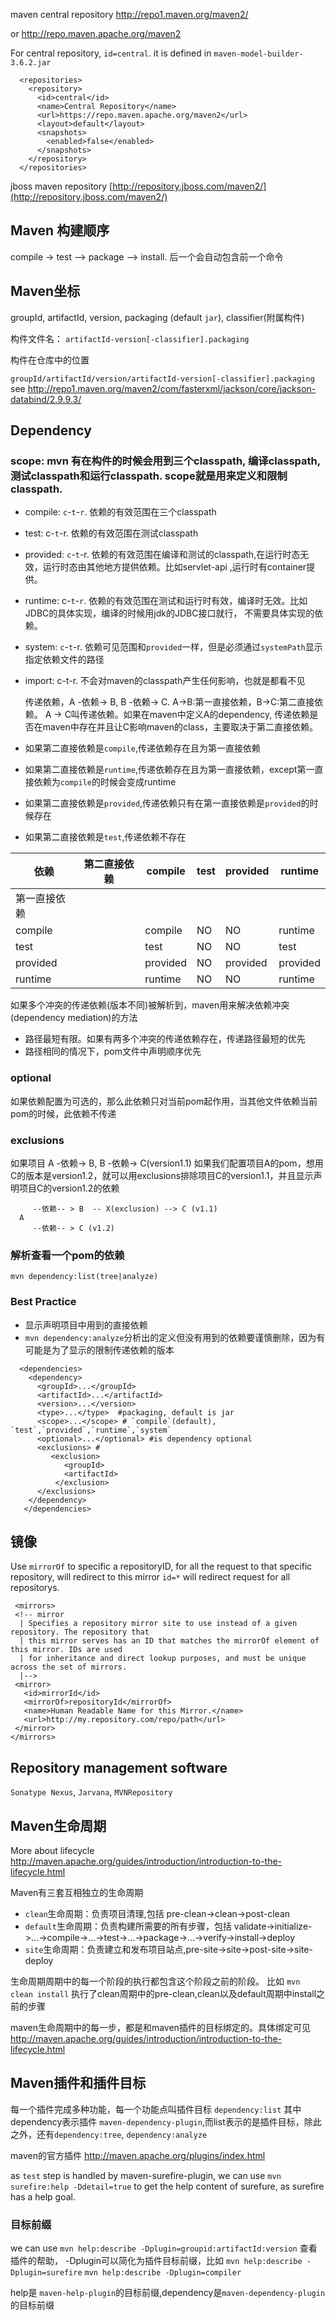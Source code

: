 
maven central repository http://repo1.maven.org/maven2/

or http://repo.maven.apache.org/maven2  

For central repository, `id=central`. it is defined in `maven-model-builder-3.6.2.jar`

```
  <repositories>
    <repository>
      <id>central</id>
      <name>Central Repository</name>
      <url>https://repo.maven.apache.org/maven2</url>
      <layout>default</layout>
      <snapshots>
        <enabled>false</enabled>
      </snapshots>
    </repository>
  </repositories>
  ```

jboss maven repository [http://repository.jboss.com/maven2/](http://repository.jboss.com/maven2/)

## Maven 构建顺序 

   compile -> test --> package --> install.
   后一个会自动包含前一个命令
   
   
## Maven坐标

   groupId, artifactId, version, packaging (default `jar`), classifier(附属构件)
   
   构件文件名： `artifactId-version[-classifier].packaging`  
   
   构件在仓库中的位置
   
   `groupId/artifactId/version/artifactId-version[-classifier].packaging`
   see http://repo1.maven.org/maven2/com/fasterxml/jackson/core/jackson-databind/2.9.9.3/
   
 ## Dependency
 
   ### scope: mvn 有在构件的时候会用到三个classpath, 编译classpath,测试classpath和运行classpath. scope就是用来定义和限制classpath.
   
   
   * compile: `c`-`t`-`r`.  依赖的有效范围在三个classpath
   * test:  c-`t`-r. 依赖的有效范围在测试classpath
   * provided:  `c`-`t`-r. 依赖的有效范围在编译和测试的classpath,在运行时态无效，运行时态由其他地方提供依赖。比如servlet-api
        ,运行时有container提供。
   * runtime: c-`t`-`r`. 依赖的有效范围在测试和运行时有效，编译时无效。比如JDBC的具体实现，编译的时候用jdk的JDBC接口就行，
        不需要具体实现的依赖。
   * system: `c`-`t`-r. 依赖可见范围和`provided`一样，但是必须通过`systemPath`显示指定依赖文件的路径
   * import: c-t-r. 不会对maven的classpath产生任何影响，也就是都看不见
     
     传递依赖，A -依赖-> B, B -依赖-> C. A->B:第一直接依赖，B->C:第二直接依赖。 A -> C叫传递依赖。如果在maven中定义A的dependency,
     传递依赖是否在maven中存在并且让C影响maven的class，主要取决于第二直接依赖。
     
   * 如果第二直接依赖是`compile`,传递依赖存在且为第一直接依赖
   * 如果第二直接依赖是`runtime`,传递依赖存在且为第一直接依赖，except第一直接依赖为`compile`的时候会变成runtime
   * 如果第二直接依赖是`provided`,传递依赖只有在第一直接依赖是`provided`的时候存在
   * 如果第二直接依赖是`test`,传递依赖不存在
     
     
   |    依赖   | 第二直接依赖 |  compile  |test| provided |  runtime  |
   |-|-|-|-|-|-|
   | 第一直接依赖 |            |           |    |          |         |    
   |compile   |            | compile   | NO |       NO |   runtime |
   |test      |           |  test     |  NO|       NO |    test   |
   |provided  |           |  provided |  NO| provided |  provided |
   |runtime   |           |  runtime  |  NO|        NO|   runtime |
    
  如果多个冲突的传递依赖(版本不同)被解析到，maven用来解决依赖冲突(dependency mediation)的方法
  * 路径最短有限。如果有两多个冲突的传递依赖存在，传递路径最短的优先
  * 路径相同的情况下，pom文件中声明顺序优先
     
  ### optional
   如果依赖配置为可选的，那么此依赖只对当前pom起作用，当其他文件依赖当前pom的时候，此依赖不传递
   
  ### exclusions
  
   如果项目 A -依赖-> B, B -依赖-> C(version1.1)
   如果我们配置项目A的pom，想用C的版本是version1.2，就可以用exclusions排除项目C的version1.1，并且显示声明项目C的version1.2的依赖
   
         --依赖-- > B  -- X(exclusion) --> C (v1.1)
      A
         --依赖-- > C (v1.2)
         
   ### 解析查看一个pom的依赖
   
   `mvn dependency:list(tree|analyze)`
   
   ### Best Practice
   
   * 显示声明项目中用到的直接依赖
   * `mvn dependency:analyze`分析出的定义但没有用到的依赖要谨慎删除，因为有可能是为了显示的限制传递依赖的版本
         
 ```
   <dependencies>
     <dependency>
       <groupId>...</groupId>
       <artifactId>...</artifactId>
       <version>...</version>
       <type>...</type>  #packaging, default is jar
       <scope>...</scope> # `compile`(default),  `test`,`provided`,`runtime`,`system`
       <optional>...</optional> #is dependency optional
       <exclusions> # 
          <exclusion>
             <groupId>
             <artifactId>
           </exclusion>
       </exclusions>
     </dependency>
    </dependencies>
 ```
 
 ## 镜像
   Use `mirrorOf` to specific a repositoryID, for all the request to that specific repository, will redirect to this mirror
   `id=*` will redirect request for all repositorys. 
   
   ```
    <mirrors>
    <!-- mirror
     | Specifies a repository mirror site to use instead of a given repository. The repository that
     | this mirror serves has an ID that matches the mirrorOf element of this mirror. IDs are used
     | for inheritance and direct lookup purposes, and must be unique across the set of mirrors.
     |-->
    <mirror>
      <id>mirrorId</id>
      <mirrorOf>repositoryId</mirrorOf>
      <name>Human Readable Name for this Mirror.</name>
      <url>http://my.repository.com/repo/path</url>
    </mirror>
  </mirrors>
   ```
   
   ## Repository management software
   
   `Sonatype Nexus`, `Jarvana`, `MVNRepository`
   
   ## Maven生命周期
     
   More about lifecycle http://maven.apache.org/guides/introduction/introduction-to-the-lifecycle.html
     
   Maven有三套互相独立的生命周期
   * `clean`生命周期：负责项目清理,包括 pre-clean->clean->post-clean
   * `default`生命周期：负责构建所需要的所有步骤，包括 validate->initialize->...->compile->...->test->...->package->...->verify->install->deploy
   * `site`生命周期：负责建立和发布项目站点,pre-site->site->post-site->site-deploy
     
   生命周期周期中的每一个阶段的执行都包含这个阶段之前的阶段。
   比如
   `mvn clean install` 执行了clean周期中的pre-clean,clean以及default周期中install之前的步骤
     
   maven生命周期中的每一步，都是和maven插件的目标绑定的。具体绑定可见 http://maven.apache.org/guides/introduction/introduction-to-the-lifecycle.html
 
   ## Maven插件和插件目标
   
   每一个插件完成多种功能，每一个功能点叫插件目标 `dependency:list`  其中dependency表示插件 `maven-dependency-plugin`,而list表示的是插件目标，除此之外，还有`dependency:tree`, `dependency:analyze`
   
   maven的官方插件 http://maven.apache.org/plugins/index.html
  
   as `test` step is handled by maven-surefire-plugin, we can use `mvn surefire:help -Ddetail=true` to get the help content of surefure, as surefire has a help goal. 
   
   ### 目标前缀
   we can use 
   `mvn help:describe -Dplugin=groupid:artifactId:version` 查看插件的帮助，
   -Dplugin可以简化为插件目标前缀，比如
   `mvn help:describe -Dplugin=surefire`
   `mvn help:describe -Dplugin=compiler`
   
   help是 `maven-help-plugin`的目标前缀,dependency是`maven-dependency-plugin`的目标前缀
